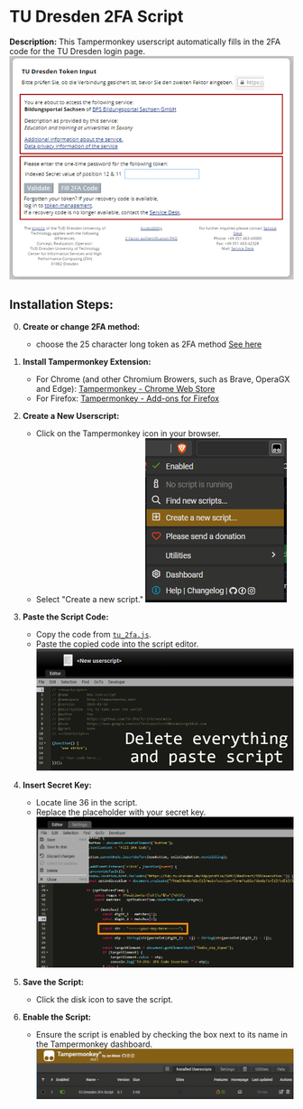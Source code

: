 # TU Dresden 2FA Script

**Description:**
This Tampermonkey userscript automatically fills in the 2FA code for the TU Dresden login page.
![enter image description here](https://raw.githubusercontent.com/TU-2FA/TU-2FA/main/images/button.png)

## Installation Steps:

0. **Create or change 2FA method:**
    - choose the 25 character long token as 2FA method [See here](https://tickets.tu-dresden.de/otrs/public.pl?Action=PublicFAQZoom;ItemID=971)

1. **Install Tampermonkey Extension:**
    - For Chrome (and other Chromium Browers, such as Brave, OperaGX and Edge): [Tampermonkey - Chrome Web Store](https://chromewebstore.google.com/detail/tampermonkey/dhdgffkkebhmkfjojejmpbldmpobfkfo)
    - For Firefox: [Tampermonkey - Add-ons for Firefox](https://addons.mozilla.org/firefox/addon/tampermonkey/)

2. **Create a New Userscript:**
    - Click on the Tampermonkey icon in your browser.
    - Select "Create a new script."
    ![enter image description here](https://raw.githubusercontent.com/TU-2FA/TU-2FA/main/images/create_script.png)

3. **Paste the Script Code:**
    - Copy the code from [`tu_2fa.js`](https://raw.githubusercontent.com/TU-2FA/TU-2FA/main/tu_2fa.js).
    - Paste the copied code into the script editor.
    ![enter image description here](https://raw.githubusercontent.com/TU-2FA/TU-2FA/main/images/paste_code.png)

4. **Insert Secret Key:**
    - Locate line 36 in the script.
    - Replace the placeholder with your secret key.
    ![enter image description here](https://raw.githubusercontent.com/TU-2FA/TU-2FA/main/images/save.png)

5. **Save the Script:**
    - Click the disk icon to save the script.

6. **Enable the Script:**
    - Ensure the script is enabled by checking the box next to its name in the Tampermonkey dashboard.
	![enter image description here](https://raw.githubusercontent.com/TU-2FA/TU-2FA/main/images/check_status.png)

